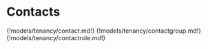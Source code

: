 # Contacts

{!models/tenancy/contact.md!}
{!models/tenancy/contactgroup.md!}
{!models/tenancy/contactrole.md!}
